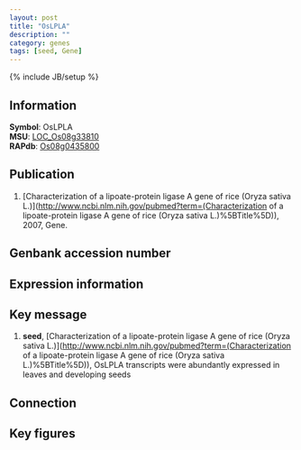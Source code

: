```yaml
---
layout: post
title: "OsLPLA"
description: ""
category: genes
tags: [seed, Gene]
---
```

{% include JB/setup %}

## Information
__Symbol__: OsLPLA  
__MSU__: [LOC_Os08g33810](http://rice.plantbiology.msu.edu/cgi-bin/ORF_infopage.cgi?orf=LOC_Os08g33810)  
__RAPdb__: [Os08g0435800](http://rapdb.dna.affrc.go.jp/viewer/gbrowse_details/irgsp1?name=Os08g0435800)  

## Publication
1. [Characterization of a lipoate-protein ligase A gene of rice (Oryza sativa L.)](http://www.ncbi.nlm.nih.gov/pubmed?term=(Characterization of a lipoate-protein ligase A gene of rice (Oryza sativa L.)%5BTitle%5D)), 2007, Gene.

## Genbank accession number

## Expression information

## Key message
1. __seed__, [Characterization of a lipoate-protein ligase A gene of rice (Oryza sativa L.)](http://www.ncbi.nlm.nih.gov/pubmed?term=(Characterization of a lipoate-protein ligase A gene of rice (Oryza sativa L.)%5BTitle%5D)),  OsLPLA transcripts were abundantly expressed in leaves and developing seeds

## Connection

## Key figures


